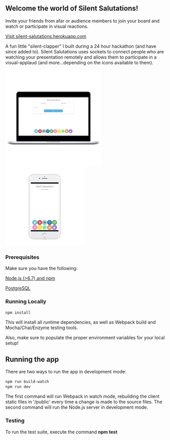 ## Welcome the world of Silent Salutations!

Invite your friends from afar or audience members to join your board and watch or participate in visual reactions.

[Visit silent-salutations.herokuapp.com](https://silent-salutations.herokuapp.com/)

A fun little "silent-clapper" I built during a 24 hour hackathon (and have since added to). Silent Salutations uses sockets to connect people who are watching your presentation remotely and allows them to participate in a visual-applaud (and more...depending on the icons available to them). 

![](/public/img/laptop-screen.png)  ![](/public/img/phone-screen.png)


### Prerequisites

Make sure you have the following:

[Node.js (>6.7) and npm](https://nodejs.org/en/)

[PostgreSQL](https://www.postgresql.org/)


### Running Locally

```
npm install

```
This will install all runtime dependencies, as well as Webpack build and Mocha/Chai/Enzyme testing tools.

Also, make sure to populate the proper environment variables for your local setup!


## Running the app

There are two ways to run the app in development mode:

```
npm run build-watch
npm run dev

```
The first command will run Webpack in watch mode, rebuilding the client static files in '/public' every time a change is made to the source files. The second command will run the Node.js server in development mode.


### Testing
To run the test suite, execute the command **npm test**










